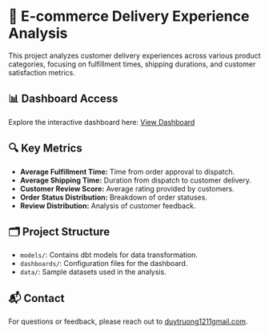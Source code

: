 # 🛒 E-commerce Delivery Experience Analysis

This project analyzes customer delivery experiences across various product categories, focusing on fulfillment times, shipping durations, and customer satisfaction metrics.

## 📊 Dashboard Access

Explore the interactive dashboard here: [View Dashboard](https://server-production-e214.up.railway.app/public/dashboards/aLqRQMYMN1E7eO9FjE9BgtZDq0tebK49YouUY50F?org_slug=default)

## 🔍 Key Metrics

- **Average Fulfillment Time:** Time from order approval to dispatch.
- **Average Shipping Time:** Duration from dispatch to customer delivery.
- **Customer Review Score:** Average rating provided by customers.
- **Order Status Distribution:** Breakdown of order statuses.
- **Review Distribution:** Analysis of customer feedback.

## 🗂️ Project Structure

- `models/`: Contains dbt models for data transformation.
- `dashboards/`: Configuration files for the dashboard.
- `data/`: Sample datasets used in the analysis.



## 📬 Contact

For questions or feedback, please reach out to [duytruong1211gmail.com](mailto:duytruong1211gmail.com).
